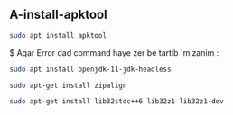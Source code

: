 ## A-install-apktool


```bash
sudo apt install apktool
```

$ Agar Error dad command haye zer be tartib `mizanim :


```bash
sudo apt install openjdk-11-jdk-headless
```

```bash
sudo apt-get install zipalign
```

```bash
sudo apt-get install lib32stdc++6 lib32z1 lib32z1-dev
```
